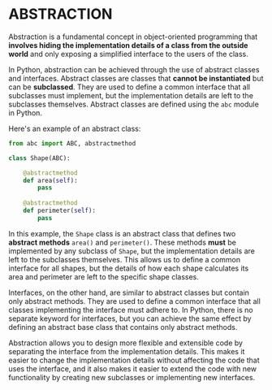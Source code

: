 # ABSTRACTION

Abstraction is a fundamental concept in object-oriented programming that **involves hiding the implementation details of a class from the outside world** and only exposing a simplified interface to the users of the class.

In Python, abstraction can be achieved through the use of abstract classes and interfaces. Abstract classes are classes that **cannot be instantiated** but can be **subclassed**. They are used to define a common interface that all subclasses must implement, but the implementation details are left to the subclasses themselves. Abstract classes are defined using the `abc` module in Python.

Here's an example of an abstract class:

```python
from abc import ABC, abstractmethod

class Shape(ABC):

    @abstractmethod
    def area(self):
        pass
    
    @abstractmethod
    def perimeter(self):
        pass
```

In this example, the `Shape` class is an abstract class that defines two **abstract methods** `area()` and `perimeter()`. These methods **must** be implemented by any subclass of `Shape`, but the implementation details are left to the subclasses themselves. This allows us to define a common interface for all shapes, but the details of how each shape calculates its area and perimeter are left to the specific shape classes.

Interfaces, on the other hand, are similar to abstract classes but contain only abstract methods. They are used to define a common interface that all classes implementing the interface must adhere to. In Python, there is no separate keyword for interfaces, but you can achieve the same effect by defining an abstract base class that contains only abstract methods.

Abstraction allows you to design more flexible and extensible code by separating the interface from the implementation details. This makes it easier to change the implementation details without affecting the code that uses the interface, and it also makes it easier to extend the code with new functionality by creating new subclasses or implementing new interfaces.